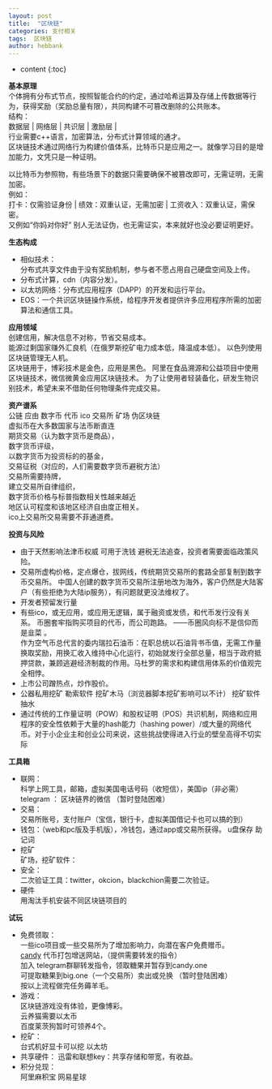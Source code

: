 ```yaml
---
layout: post
title:  "区块链"
categories: 支付相关
tags:  区块链
author: hebbank
---
```


* content
{:toc}

**基本原理**   
个体拥有分布式节点，按照智能合约的约定，通过哈希运算及存储上传数据等行为，获得奖励（奖励总量有限），共同构建不可篡改删除的公共账本。   
结构：  
数据层 | 网络层 | 共识层 | 激励层 |   
行业需要c++语言，加密算法，分布式计算领域的通才。   
区块链技术通过网络行为构建价值体系，比特币只是应用之一。就像学习目的是增加能力，文凭只是一种证明。   

以比特币为参照物，有些场景下的数据只需要确保不被篡改即可，无需证明，无需加密。  
例如：   
打卡：仅需验证身份 | 绩效：双重认证，无需加密 | 工资收入：双重认证，需保密。  
又例如“你妈对你好” 别人无法证伪，也无需证实，本来就好也没必要证明更好。    

**生态构成**   
 - 相似技术：  
分布式共享文件由于没有奖励机制，参与者不愿占用自己硬盘空间及上传。  
 - 分布式计算，cdn（内容分发）。   
 - 以太坊网络：分布式应用程序（DAPP）的开发和运行平台。     
 - EOS：一个共识区块链操作系统，给程序开发者提供许多应用程序所需的加密算法和通信工具。  

**应用领域**   
创建信用，解决信息不对称，节省交易成本。  
能源过剩国家赚外汇良机（在俄罗斯挖矿电力成本低，降温成本低）。
以色列使用区块链管理无人机。  
区块链用于，博彩技术是金色，应用是黑色。
阿里在食品溯源和公益项目中使用区块链技术，微信微黄金应用区块链技术。
为了让使用者轻装备化，研发生物识别技术，希望未来不借助任何物理条件完成交易。    

**资产谱系**   
公链 应由 数字币 代币 ico 交易所 矿场  伪区块链  
虚拟币在大多数国家与法币断直连   
期货交易（认为数字货币是商品），  
数字货币评级，  
以数字货币为投资标的的基金，   
交易征税（对应的，人们需要数字货币避税方法）  
交易所需要持牌，  
建立交易所自律组织，  
数字货币价格与标普指数相关性越来越近   
地区认可程度和该地区经济自由度正相关。   
ico上交易所交易需要不菲通道费。

**投资与风险**   
- 由于天然影响法津币权威 可用于洗钱 避税无法追查，投资者需要面临政策风险。  
- 交易所虚构价格，定点爆仓，拔网线，传统期货交易所的套路全部复制到数字币交易所。 中国人创建的数字货币交易所注册地改为海外，客户仍然是大陆客户（有些拒绝为大陆ip服务），有问题就更没法维权了。  
- 开发者预留发行量   
- 有些ico，或无应用，或应用无逻辑，属于融资或发债，和代币发行没有关系。 币圈套牢指购买项目的代币，而公司跑路。 ——币圈风向标不是信仰而是韭菜 。  
作为空气币总代言的委内瑞拉石油币：在职总统以石油背书币值，无需工作量换取奖励，用换汇收入维持中心化运行，初始就发行全部总量，相当于政府抵押贷款，兼顾逃避经济制裁的作用。马杜罗的需求和构建信用体系的价值观完全相悖。    
- 上市公司蹭热点，炒作股价。  
- 公器私用挖矿  勒索软件  挖矿木马（浏览器脚本挖矿影响可以不计）  挖矿软件抽水
- 通过传统的工作量证明（POW）和股权证明（POS）共识机制，网络和应用程序的安全性依赖于大量的hash能力（hashing power）/或大量的网络代币。对于小企业主和创业公司来说，这些挑战使得进入行业的壁垒高得不切实际   

**工具箱**  
 - 联网：  
科学上网工具，邮箱，虚拟美国电话号码（收短信），美国ip（非必需）  
telegram ： 区块链界的微信 （暂时登陆困难）
 - 交易：  
交易所账号，支付账户（宝信，银行卡，虚拟美国借记卡也可以搞的到）
 - 钱包：（web和pc版及手机版），冷钱包，通过app或交易所获得。 u盘保存 助记词
 -  挖矿   
  矿场，挖矿软件：  
 - 安全：  
二次验证工具：twitter，okcion，blackchion需要二次验证。   
 -  硬件  
 用淘汰手机安装不同区块链项目的  

**试玩**  
 -  免费领取：  
一些ico项目或一些交易所为了增加影响力，向潜在客户免费赠币。  
[candy](https://candy.one/i/3950658)  代币打包增送网站，（提供需要转发的指令）  
加入 telegram群聊转发指令，领取糖果并暂存到candy.one    
可提取糖果到big.one（一个交易所）卖出或兑换  （暂时登陆困难）  
按以上流程做完任务薅羊毛。     
 - 游戏：   
区块链游戏没有体验，更像博彩。  
云养猫需要以太币  
百度莱茨狗暂时可领养4个。  
 - 挖矿：  
台式机好显卡可以挖 以太坊   
 - 共享硬件：
 迅雷和联想key：共享存储和带宽，有收益。  
 - 积分兑现：  
阿里麻积宝
网易星球
